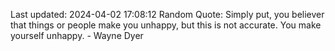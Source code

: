 Last updated: 2024-04-02 17:08:12
Random Quote: Simply put, you believer that things or people make you unhappy, but this is not accurate. You make yourself unhappy. - Wayne Dyer